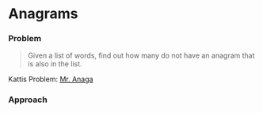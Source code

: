 # Anagrams
### Problem
> Given a list of words, find out how many do not have an anagram that is also in the list. 

Kattis Problem: [Mr. Anaga](https://utah.kattis.com/problems/utah.anagram)

### Approach
